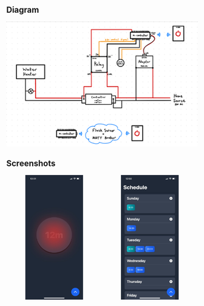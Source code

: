 ## Diagram

![diagram](images/diagram.png)

## Screenshots

<div style="display: flex; justify-content: space-around;">
    <img src="images/button.jpg" alt="Button Screenshot" style="width: 30%; height: auto;">
    <img src="images/calendar.jpg" alt="Calendar Screenshot" style="width: 30%; height: auto;">
</div>
